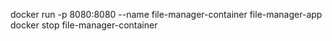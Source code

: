 docker run -p 8080:8080 --name file-manager-container file-manager-app
docker stop file-manager-container
